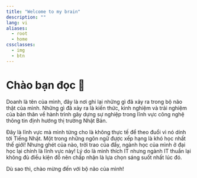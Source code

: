 ```yaml
---
title: "Welcome to my brain"
description: ""
lang: vi
aliases:
  - root
  - home
cssclasses:
  - img
  - btn
---
```


# Chào bạn đọc 👋

Doanh là tên của mình, đây là nơi ghi lại những gì đã xảy ra trong bộ não thật của mình. Những gì đã xảy ra là kiến thức, kinh nghiệm và trải nghiệm của bản thân về hành trình gây dựng sự nghiệp trong lĩnh vực công nghệ thông tin định hướng thị trường Nhật Bản. 

Đây là lĩnh vực mà mình từng cho là không thực tế để theo đuổi vì nó dính tới Tiếng Nhật. Một trong những ngôn ngữ được xếp hạng là khó học nhất thế giới! Nhưng ghét của nào, trời trao của đấy, ngành học của mình ở đại học lại chính là lĩnh vực này! Lý do là mình thích IT nhưng ngành IT thuần lại không đủ điều kiện đỗ nên chấp nhận là lựa chọn sáng suốt nhất lúc đó.

Dù sao thì, chào mừng đến với bộ não của mình!

